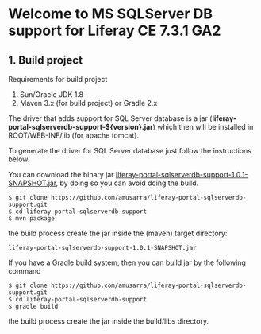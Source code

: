 # Welcome to MS SQLServer DB support for Liferay CE 7.3.1 GA2

## 1. Build project
Requirements for build project
1. Sun/Oracle JDK 1.8
2. Maven 3.x (for build project) or Gradle 2.x

The driver that adds support for SQL Server database is a jar (**liferay-portal-sqlserverdb-support-${version}.jar**) which then will be installed in ROOT/WEB-INF/lib (for apache tomcat).

To generate the driver for SQL Server database just follow the instructions below.

You can download the binary jar [liferay-portal-sqlserverdb-support-1.0.1-SNAPSHOT.jar](https://github.com/amusarra/liferay-portal-sqlserverdb-support/releases/download/v1.0.1/liferay-portal-sqlserverdb-support-1.0.1-SNAPSHOT.jar), by doing so you can avoid doing the build.

```
$ git clone https://github.com/amusarra/liferay-portal-sqlserverdb-support.git
$ cd liferay-portal-sqlserverdb-support
$ mvn package
```

the build process create the jar inside the (maven) target directory:

```
liferay-portal-sqlserverdb-support-1.0.1-SNAPSHOT.jar
```

If you have a Gradle build system, then you can build jar by the following command

```
$ git clone https://github.com/amusarra/liferay-portal-sqlserverdb-support.git
$ cd liferay-portal-sqlserverdb-support
$ gradle build
```

the build process create the jar inside the build/libs directory.

